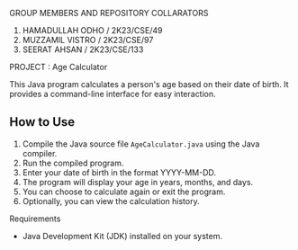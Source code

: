 GROUP MEMBERS AND REPOSITORY COLLARATORS
1. HAMADULLAH ODHO / 2K23/CSE/49
2. MUZZAMIL VISTRO / 2K23/CSE/97
3. SEERAT AHSAN / 2K23/CSE/133
 
 PROJECT : Age Calculator

This Java program calculates a person's age based on their date of birth. It provides a command-line interface for easy interaction.

## How to Use
1. Compile the Java source file `AgeCalculator.java` using the Java compiler.
2. Run the compiled program.
3. Enter your date of birth in the format YYYY-MM-DD.
4. The program will display your age in years, months, and days.
5. You can choose to calculate again or exit the program.
6. Optionally, you can view the calculation history.

 Requirements
- Java Development Kit (JDK) installed on your system.

